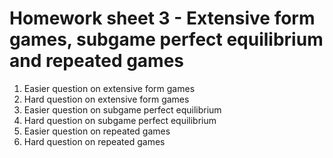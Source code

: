 # Homework sheet 3 - Extensive form games, subgame perfect equilibrium and repeated games

1. Easier question on extensive form games
2. Hard question on extensive form games
3. Easier question on subgame perfect equilibrium
4. Hard question on subgame perfect equilibrium
5. Easier question on repeated games
6. Hard question on repeated games
